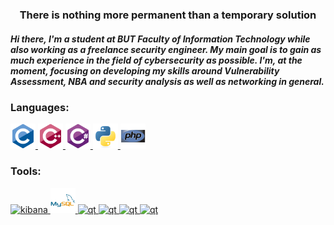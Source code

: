 <h3 align="center">There is nothing more permanent than a temporary solution</h3>

##### Hi there, I'm a student at BUT Faculty of Information Technology while also working as a freelance security engineer. My main goal is to gain as much experience in the field of cybersecurity as possible. I'm, at the moment, focusing on developing my skills around Vulnerability Assessment, NBA and security analysis as well as networking in general.

<h3 align="left">Languages:</h3>
<p align="left"> 
<a href="https://www.cprogramming.com/" target="_blank"> <img src="https://raw.githubusercontent.com/devicons/devicon/master/icons/c/c-original.svg" alt="c" width="40" height="40"/> </a> 
<a href="https://www.w3schools.com/cpp/" target="_blank"> <img src="https://raw.githubusercontent.com/devicons/devicon/master/icons/cplusplus/cplusplus-original.svg" alt="cplusplus" width="40" height="40"/> </a> 
<a href="https://www.w3schools.com/cs/" target="_blank"> <img src="https://raw.githubusercontent.com/devicons/devicon/master/icons/csharp/csharp-original.svg" alt="csharp" width="40" height="40"/> </a> 
<a href="https://www.python.org" target="_blank"> <img src="https://raw.githubusercontent.com/devicons/devicon/master/icons/python/python-original.svg" alt="python" width="40" height="40"/> </a> 
<a href="https://www.php.net" target="_blank"> <img src="https://raw.githubusercontent.com/devicons/devicon/master/icons/php/php-original.svg" alt="php" width="40" height="40"/> </a> 
</p>
<h3 align="left">Tools:</h3>
<p align=left> 
<a href="https://www.elastic.co/kibana" target="_blank"> <img src="https://www.vectorlogo.zone/logos/elasticco_kibana/elasticco_kibana-icon.svg" alt="kibana" width="40" height="40"/> </a> 
<a href="https://www.mysql.com/" target="_blank"> <img src="https://raw.githubusercontent.com/devicons/devicon/master/icons/mysql/mysql-original-wordmark.svg" alt="mysql" width="40" height="40"/> </a>  
<a href="https://www.qt.io/" target="_blank"> <img src="https://upload.wikimedia.org/wikipedia/commons/0/0b/Qt_logo_2016.svg" alt="qt" width="40" height="40"/> </a> 
<a href="https://fidelissecurity.com/" target="_blank"> <img src="https://fidelissecurity.com/wp-content/themes/fidelissecurity/images/logo-Fidelis-green-lg.svg" alt="qt" width="40" height="40"/> </a> 
<a href="https://www.sentinelone.com/" target="_blank"> <img src="https://www.sentinelone.com/wp-content/uploads/2018/04/Logo-400x400.jpg" alt="qt" width="40" height="40"/> </a>
<a href="https://www.paloaltonetworks.com/cortex/cortex-xdr" target="_blank"> <img src="https://www.paloaltonetworks.com/etc/clientlibs/clean/imgs/logo-cortex.svg" alt="qt" width="40" height="40"/> </a>
</p>

<!--
**JGWhorox/JGWhorox** is a ✨ _special_ ✨ repository because its `README.md` (this file) appears on your GitHub profile.

Here are some ideas to get you started:

- 🔭 I’m currently working on ...
- 🌱 I’m currently learning ...
- 👯 I’m looking to collaborate on ...
- 🤔 I’m looking for help with ...
- 💬 Ask me about ...
- 📫 How to reach me: ...
- 😄 Pronouns: ...
- ⚡ Fun fact: ...
-->
